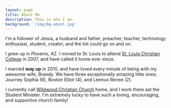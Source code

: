 ```yaml
---
layout: page
title: About Me
description: This is who I am.
background: '/img/bg-about.jpg'
---
```


I'm a follower of Jesus, a husband and father, preacher, teacher, technology
enthusiast, student, creator, and the list could go on and on.

I grew up in Phoenix, AZ. I moved to St. Louis to attend [St. Louis Christian
College](https://stlchristian.edu) in 2007, and have called it home ever since.

I married **way up** in 2010, and have loved every minute of being with my awesome
wife, Brandy. We have three exceptionally amazing little ones: Journey Sophia (6),
Boston Elliot (4), and Lennux Renee (2).

I currently call [Wildwood Christian Church](https://www.wccstl.org) home, and I
work there ast the Student Minister. I'm extremely lucky to have such a loving,
encouraging, and supportive church family!